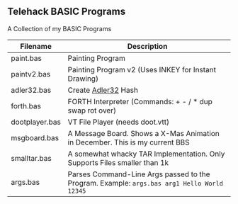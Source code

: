 ﻿## Telehack BASIC Programs
A Collection of my BASIC Programs

| Filename       | Description                                                                                |
| -------------- | ------------------------------------------------------------------------------------------ |
| paint.bas      | Painting Program                                                                           |
| paintv2.bas    | Painting Program v2 (Uses INKEY for Instant Drawing)                                       |
| adler32.bas    | Create [Adler32](https://en.wikipedia.org/wiki/Adler-32) Hash                              |
| forth.bas      | FORTH Interpreter (Commands: + - / * dup swap rot over)                                    |
| dootplayer.bas | VT File Player (needs doot.vtt)                                                            |
| msgboard.bas   | A Message Board. Shows a X-Mas Animation in December. This is my current BBS               |
| smalltar.bas   | A somewhat whacky TAR Implementation. Only Supports Files smaller than 1k                  |
| args.bas       | Parses Command-Line Args passed to the Program. Example: `args.bas arg1 Hello World 12345` |